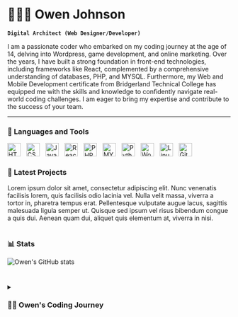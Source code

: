 # 🏋🏼‍♂️ Owen Johnson

**`Digital Architect (Web Designer/Developer)`**

I am a passionate coder who embarked on my coding journey at the age of 14, delving into Wordpress, game development, and online marketing. Over the years, I have built a strong foundation in front-end technologies, including frameworks like React, complemented by a comprehensive understanding of databases, PHP, and MYSQL. Furthermore, my Web and Mobile Development certificate from Bridgerland Technical College has equipped me with the skills and knowledge to confidently navigate real-world coding challenges. I am eager to bring my expertise and contribute to the success of your team.

---

### 🧰 Languages and Tools

<img align="left" alt="HTML" width="30px" style="padding-right:10px;" src="https://cdn.jsdelivr.net/gh/devicons/devicon/icons/html5/html5-plain.svg" />
<img align="left" alt="CSS" width="30px" style="padding-right:10px;" src="https://cdn.jsdelivr.net/gh/devicons/devicon/icons/css3/css3-plain.svg" />
<img align="left" alt="JavaScript" width="30px" style="padding-right:10px;" src="https://cdn.jsdelivr.net/gh/devicons/devicon/icons/javascript/javascript-plain.svg" />
<img align="left" alt="React" width="30px" style="padding-right:10px;" src="https://cdn.jsdelivr.net/gh/devicons/devicon/icons/react/react-original.svg" />
<img align="left" alt="PHP" width="30px" style="padding-right:10px;" src="https://cdn.jsdelivr.net/gh/devicons/devicon/icons/php/php-original.svg" />
<img align="left" alt="MYSQL" width="30px" style="padding-right:10px;" src="https://cdn.jsdelivr.net/gh/devicons/devicon/icons/mysql/mysql-plain.svg" />
<img align="left" alt="Python" width="30px" style="padding-right:10px;" src="https://cdn.jsdelivr.net/gh/devicons/devicon/icons/python/python-plain.svg" />
<img align="left" alt="Wordpress" width="30px" style="padding-right:10px;" src="https://cdn.jsdelivr.net/gh/devicons/devicon/icons/wordpress/wordpress-plain.svg" />
<img align="left" alt="Linux" width="30px" style="padding-right:10px;" src="https://cdn.jsdelivr.net/gh/devicons/devicon/icons/linux/linux-original.svg" />
<img align="left" alt="GitHub" width="30px" style="padding-right:10px;" src="https://cdn.jsdelivr.net/gh/devicons/devicon/icons/github/github-original.svg" />
<br />

#

### 🔋 Latest Projects

<!-- BEGIN Projects-CARDS -->
Lorem ipsum dolor sit amet, consectetur adipiscing elit. Nunc venenatis facilisis lorem, quis facilisis odio lacinia vel. Nulla velit massa, viverra a tortor in, pharetra tempus erat. Pellentesque vulputate augue lacus, sagittis malesuada ligula semper ut. Quisque sed ipsum vel risus bibendum congue a quis dui. Aenean quam dui, aliquet quis elementum at, viverra in nisi.

<!-- END Project-CARDS -->

#

### 📊 Stats

![Owen's GitHub stats](https://github-readme-stats.vercel.app/api?username=owenjohnsonlegit&show_icons=true&theme=transparent&count_private=true&hide=issues,contribs&text_color=000000)

<!-- ![GitHub Streak](https://streak-stats.demolab.com?user=owenjohnsonlegit&theme=gruvbox&border_radius=4.5) -->

#

<details>
 <summary><h3>👨‍💻 Owen's Coding Journey</h3></summary>
   I embarked on my coding journey at the age of 14, initially working with Wordpress. Driven by my fascination with technology and computers, I spent my after-school hours either exploring Unity game tutorials or managing my Xbox games-focused Wordpress blog. Intrigued by marketing and online income opportunities, I ventured into creating a Wordpress website where I discussed new Xbox games and experimented with incorporating ads to generate revenue. Although I aspired to make significant profits, my age posed a limitation as linking a bank account required individuals over 18 years old. Additionally, I pursued my passion for robotics and Raspberry Pi projects, successfully developing a rudimentary "security system" utilizing a Raspberry Pi and motion sensor.
 <hr>
    To further enhance my skills, my parents enrolled me in a Btech coding summer camp, where I gained foundational knowledge in HTML, CSS, and JavaScript. This experience not only sparked my interest but also provided me with practical insights into computer science as it applies to real-world job scenarios. Motivated by my newfound curiosity, I pursued higher education after high school, enrolling in Bridgerland Technical College. There, I obtained a certificate in Web and Mobile Development, expanding my knowledge and refining my skills in these areas.
